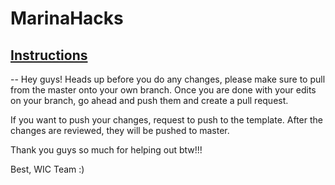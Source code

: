 # MarinaHacks

## [Instructions](https://docs.google.com/document/d/19-MjowX_IEQTEPGTq4ZMQaYF4MLwSS2c325s5ne1Pas/edit)
--
Hey guys! 
Heads up before you do any changes, please make sure to pull from the master onto your own branch. Once you are done with your edits on your branch, go ahead and push them and create a pull request.

If you want to push your changes, request to push to the template. After the changes are reviewed, they will be pushed to master. 

Thank you guys so much for helping out btw!!!


Best, 
WIC Team :)
